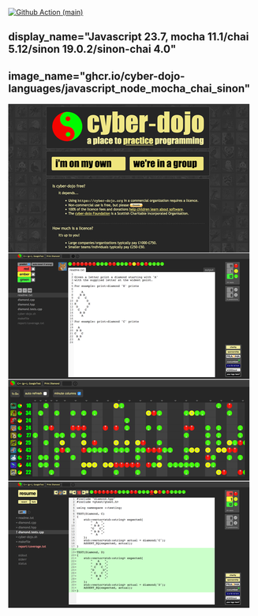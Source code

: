 [![Github Action (main)](https://github.com/cyber-dojo-languages/javascript-mocha-chai-sinon/actions/workflows/main.yml/badge.svg)](https://github.com/cyber-dojo-languages/javascript-mocha-chai-sinon/actions)

## display_name="Javascript 23.7, mocha 11.1/chai 5.12/sinon 19.0.2/sinon-chai 4.0"
## image_name="ghcr.io/cyber-dojo-languages/javascript_node_mocha_chai_sinon"

![cyber-dojo.org home page](https://github.com/cyber-dojo/cyber-dojo/blob/master/shared/home_page_snapshot.png)

